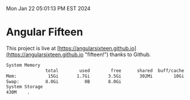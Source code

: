 Mon Jan 22 05:01:13 PM EST 2024

# Angular Fifteen


This project is live at [https://angularsixteen.github.io](https://angularsixteen.github.io "fifteen!") thanks to Github.

```bash
System Memory
               total        used        free      shared  buff/cache   available
Mem:            15Gi       1.7Gi       3.5Gi       302Mi        10Gi        13Gi
Swap:          8.0Gi          0B       8.0Gi
System Storage
430M	.
```
```bash
